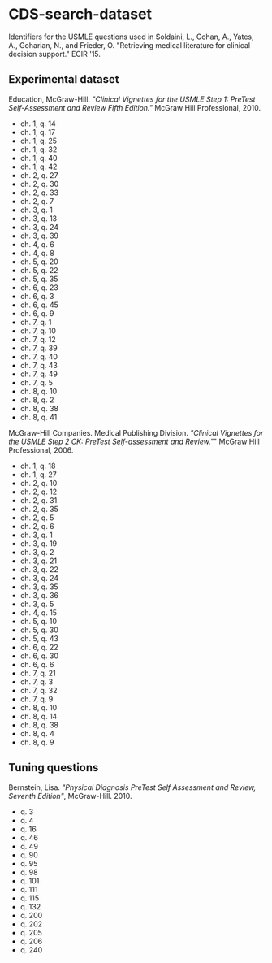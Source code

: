 # CDS-search-dataset

Identifiers for the USMLE questions used in Soldaini, L., Cohan, A., Yates, A., Goharian, N., and Frieder, O. "Retrieving medical literature for clinical decision support." ECIR '15.

## Experimental dataset

Education, McGraw-Hill. *"Clinical Vignettes for the USMLE Step 1: PreTest Self-Assessment and Review Fifth Edition."* McGraw Hill Professional, 2010.

+ ch. 1, q. 14
+ ch. 1, q. 17
+ ch. 1, q. 25
+ ch. 1, q. 32
+ ch. 1, q. 40
+ ch. 1, q. 42
+ ch. 2, q. 27
+ ch. 2, q. 30
+ ch. 2, q. 33
+ ch. 2, q. 7
+ ch. 3, q. 1
+ ch. 3, q. 13
+ ch. 3, q. 24
+ ch. 3, q. 39
+ ch. 4, q. 6
+ ch. 4, q. 8
+ ch. 5, q. 20
+ ch. 5, q. 22
+ ch. 5, q. 35
+ ch. 6, q. 23
+ ch. 6, q. 3
+ ch. 6, q. 45
+ ch. 6, q. 9
+ ch. 7, q. 1
+ ch. 7, q. 10
+ ch. 7, q. 12
+ ch. 7, q. 39
+ ch. 7, q. 40
+ ch. 7, q. 43
+ ch. 7, q. 49
+ ch. 7, q. 5
+ ch. 8, q. 10
+ ch. 8, q. 2
+ ch. 8, q. 38
+ ch. 8, q. 41


McGraw-Hill Companies. Medical Publishing Division. *"Clinical Vignettes for the USMLE Step 2 CK: PreTest Self-assessment and Review."*" McGraw Hill Professional, 2006.


+ ch. 1, q. 18
+ ch. 1, q. 27
+ ch. 2, q. 10
+ ch. 2, q. 12
+ ch. 2, q. 31
+ ch. 2, q. 35
+ ch. 2, q. 5
+ ch. 2, q. 6
+ ch. 3, q. 1
+ ch. 3, q. 19
+ ch. 3, q. 2
+ ch. 3, q. 21
+ ch. 3, q. 22
+ ch. 3, q. 24
+ ch. 3, q. 35
+ ch. 3, q. 36
+ ch. 3, q. 5
+ ch. 4, q. 15
+ ch. 5, q. 10
+ ch. 5, q. 30
+ ch. 5, q. 43
+ ch. 6, q. 22
+ ch. 6, q. 30
+ ch. 6, q. 6
+ ch. 7, q. 21
+ ch. 7, q. 3
+ ch. 7, q. 32
+ ch. 7, q. 9
+ ch. 8, q. 10
+ ch. 8, q. 14
+ ch. 8, q. 38
+ ch. 8, q. 4
+ ch. 8, q. 9

## Tuning questions

Bernstein, Lisa. *"Physical Diagnosis PreTest Self Assessment and Review, Seventh Edition"*, McGraw-Hill. 2010.

+ q. 3
+ q. 4
+ q. 16
+ q. 46
+ q. 49
+ q. 90
+ q. 95
+ q. 98
+ q. 101
+ q. 111
+ q. 115
+ q. 132
+ q. 200
+ q. 202
+ q. 205
+ q. 206
+ q. 240


